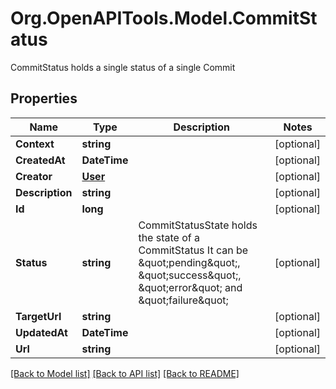 # Org.OpenAPITools.Model.CommitStatus
CommitStatus holds a single status of a single Commit

## Properties

Name | Type | Description | Notes
------------ | ------------- | ------------- | -------------
**Context** | **string** |  | [optional] 
**CreatedAt** | **DateTime** |  | [optional] 
**Creator** | [**User**](User.md) |  | [optional] 
**Description** | **string** |  | [optional] 
**Id** | **long** |  | [optional] 
**Status** | **string** | CommitStatusState holds the state of a CommitStatus It can be \&quot;pending\&quot;, \&quot;success\&quot;, \&quot;error\&quot; and \&quot;failure\&quot; | [optional] 
**TargetUrl** | **string** |  | [optional] 
**UpdatedAt** | **DateTime** |  | [optional] 
**Url** | **string** |  | [optional] 

[[Back to Model list]](../README.md#documentation-for-models) [[Back to API list]](../README.md#documentation-for-api-endpoints) [[Back to README]](../README.md)

